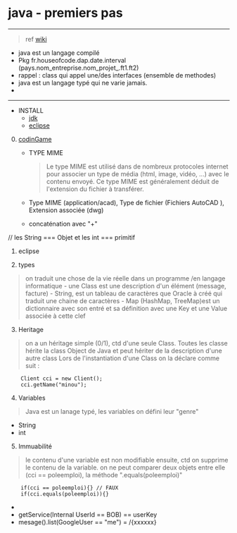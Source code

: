 # java - premiers pas

----

> ref [wiki]('https://fr.wikipedia.org/wiki/Java_(langage)')

- java est un langage compilé
- Pkg
fr.houseofcode.dap.date.interval
(pays.nom_entreprise.nom_projet_.ft1.ft2)
- rappel : class qui appel une/des interfaces (ensemble de methodes)
- java est un langage typé qui ne varie jamais.
-

-----------------------------

- INSTALL
    - [jdk]('http://www.oracle.com/technetwork/java/javase/downloads/jdk8-downloads-2133151.html')
    - [eclipse]('http://www.eclipse.org/downloads/download.php?file=/technology/epp/downloads/release/photon/R/eclipse-jee-photon-R-win32-x86_64.zip')


0. [codinGame]('https://www.codingame.com/start')
    - TYPE MIME
      > Le type MIME est utilisé dans de nombreux protocoles internet pour associer un type de média (html, image, vidéo, ...) avec le contenu envoyé. Ce type MIME est généralement déduit de l'extension du fichier à transférer.

    - Type MIME (application/acad),	Type de fichier (Fichiers AutoCAD ), Extension associée (dwg)




    - concaténation avec "+"


// les String === Objet et les int === primitif



1. eclipse

2. types
> on traduit une chose de la vie réelle dans un programme /en langage informatique
    - une Class est une description d'un élément (message, facture)
    - String, est un tableau de caractères que Oracle à créé qui traduit une chaine de caractères
    - Map (HashMap, TreeMap)est un dictionnaire avec son entré et sa définition avec une Key et une Value associée à cette clef

3. Heritage
> on a un héritage simple (0/1), ctd d'une seule Class. Toutes les classe hérite la class Object de Java et peut hériter de la description d'une autre class
Lors de l'instantiation d'une Class on la déclare comme suit :
```
    Client cci = new Client();
    cci.getName("minou");
```

4. Variables
> Java est un lanage typé, les variables on défini leur "genre"
  - String
  - int

5. Immuabilité
> le contenu d'une variable est non modifiable ensuite, ctd on supprime le contenu de la variable.
on ne peut comparer deux objets entre elle (cci == poleemploi),  la méthode ".equals(poleemploi)"
```
    if(cci == poleemploi){} // FAUX
    if(cci.equals(poleemploi)){}
```

*
* getService(Internal UserId == BOB) == userKey
* mesage().list(GoogleUser == "me") = /{xxxxxx}